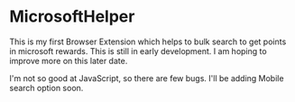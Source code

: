 # MicrosoftHelper
This is my first Browser Extension which helps to bulk search to get points in microsoft rewards.
This is still in early development. I am hoping to improve more on this later date.

I'm not so good at JavaScript, so there are few bugs. I'll be adding Mobile search option soon.